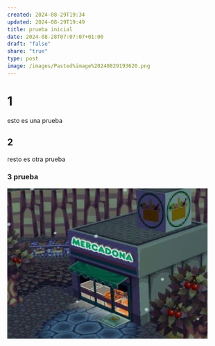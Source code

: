 ```yaml
---
created: 2024-08-29T19:34
updated: 2024-08-29T19:49
title: prueba inicial
date: 2024-08-28T07:07:07+01:00
draft: "false"
share: "true"
type: post
image: /images/Pasted%image%20240829193620.png
---
```



# 1

esto es una prueba


## 2

resto es otra prueba 


### 3 prueba 




![animall crossing mercadona](Pasted%20image%2020240829193620.png)
